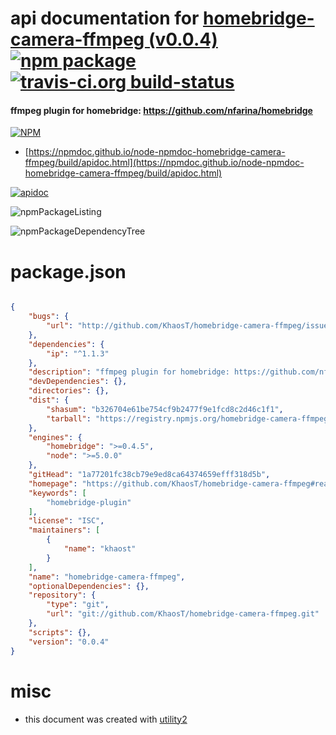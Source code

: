 # api documentation for  [homebridge-camera-ffmpeg (v0.0.4)](https://github.com/KhaosT/homebridge-camera-ffmpeg#readme)  [![npm package](https://img.shields.io/npm/v/npmdoc-homebridge-camera-ffmpeg.svg?style=flat-square)](https://www.npmjs.org/package/npmdoc-homebridge-camera-ffmpeg) [![travis-ci.org build-status](https://api.travis-ci.org/npmdoc/node-npmdoc-homebridge-camera-ffmpeg.svg)](https://travis-ci.org/npmdoc/node-npmdoc-homebridge-camera-ffmpeg)
#### ffmpeg plugin for homebridge: https://github.com/nfarina/homebridge

[![NPM](https://nodei.co/npm/homebridge-camera-ffmpeg.png?downloads=true&downloadRank=true&stars=true)](https://www.npmjs.com/package/homebridge-camera-ffmpeg)

- [https://npmdoc.github.io/node-npmdoc-homebridge-camera-ffmpeg/build/apidoc.html](https://npmdoc.github.io/node-npmdoc-homebridge-camera-ffmpeg/build/apidoc.html)

[![apidoc](https://npmdoc.github.io/node-npmdoc-homebridge-camera-ffmpeg/build/screenCapture.buildCi.browser.%252Ftmp%252Fbuild%252Fapidoc.html.png)](https://npmdoc.github.io/node-npmdoc-homebridge-camera-ffmpeg/build/apidoc.html)

![npmPackageListing](https://npmdoc.github.io/node-npmdoc-homebridge-camera-ffmpeg/build/screenCapture.npmPackageListing.svg)

![npmPackageDependencyTree](https://npmdoc.github.io/node-npmdoc-homebridge-camera-ffmpeg/build/screenCapture.npmPackageDependencyTree.svg)



# package.json

```json

{
    "bugs": {
        "url": "http://github.com/KhaosT/homebridge-camera-ffmpeg/issues"
    },
    "dependencies": {
        "ip": "^1.1.3"
    },
    "description": "ffmpeg plugin for homebridge: https://github.com/nfarina/homebridge",
    "devDependencies": {},
    "directories": {},
    "dist": {
        "shasum": "b326704e61be754cf9b2477f9e1fcd8c2d46c1f1",
        "tarball": "https://registry.npmjs.org/homebridge-camera-ffmpeg/-/homebridge-camera-ffmpeg-0.0.4.tgz"
    },
    "engines": {
        "homebridge": ">=0.4.5",
        "node": ">=5.0.0"
    },
    "gitHead": "1a77201fc38cb79e9ed8ca64374659efff318d5b",
    "homepage": "https://github.com/KhaosT/homebridge-camera-ffmpeg#readme",
    "keywords": [
        "homebridge-plugin"
    ],
    "license": "ISC",
    "maintainers": [
        {
            "name": "khaost"
        }
    ],
    "name": "homebridge-camera-ffmpeg",
    "optionalDependencies": {},
    "repository": {
        "type": "git",
        "url": "git://github.com/KhaosT/homebridge-camera-ffmpeg.git"
    },
    "scripts": {},
    "version": "0.0.4"
}
```



# misc
- this document was created with [utility2](https://github.com/kaizhu256/node-utility2)
